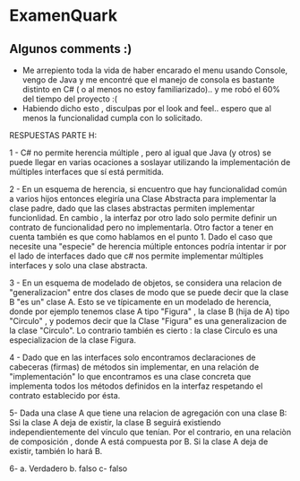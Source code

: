 # ExamenQuark


## Algunos comments :)

- Me arrepiento toda la vida de haber encarado el menu usando Console, vengo de Java y me encontré que el manejo
  de consola es bastante distinto en C# ( o al menos no estoy familiarizado).. y me robó el 60% del tiempo del proyecto :(
- Habiendo dicho esto , disculpas por el look and feel.. espero que al menos la funcionalidad cumpla con lo solicitado.

RESPUESTAS PARTE H:

1 - C# no permite herencia múltiple , pero al igual que Java (y otros) se puede llegar en varias ocaciones a soslayar utilizando la implementación de múltiples interfaces que sí está permitida.

2 - En un esquema de herencia, si encuentro que hay funcionalidad común a varios hijos entonces elegiría una Clase Abstracta para implementar la clase padre, dado que las clases abstractas permiten implementar funcionlidad. En cambio , la interfaz por otro lado solo permite definir un contrato de funcionalidad pero no implementarla. Otro factor a tener en cuenta también es que como hablamos en el punto 1. Dado el caso que necesite una "especie" de herencia múltiple entonces podría intentar ir por el lado de interfaces dado que c# nos permite implementar múltiples interfaces y solo una clase abstracta.

3 - En un esquema de modelado de objetos, se considera una relacion de "generalizacion" entre dos clases de modo que se puede decir que la clase B "es un" clase A. Esto se ve típicamente en un modelado de herencia, donde por ejemplo tenemos clase A tipo "Figura" , la clase B (hija de A) tipo "Circulo" , y podemos decir que la Clase "Figura" es una generalizacion de la clase "Circulo". Lo contrario también es cierto : la clase Circulo es una especializacion de la clase Figura.

4 - Dado que en las interfaces solo encontramos declaraciones de cabeceras (firmas) de métodos sin implementar, en una relación de "implementación" lo que encontramos es una clase concreta que implementa todos los métodos definidos en la interfaz respetando el contrato establecido por ésta.

5- Dada una clase A que tiene una relacion de agregación con una clase B: Ssi la clase A deja de existir, la clase B seguirá existiendo independientemente del vínculo que tenían.
Por el contrario, en una relaciòn de composición , donde A está compuesta por B. Si la clase A deja de existir, también lo hará B.

6- a. Verdadero
   b. falso
   c- falso
